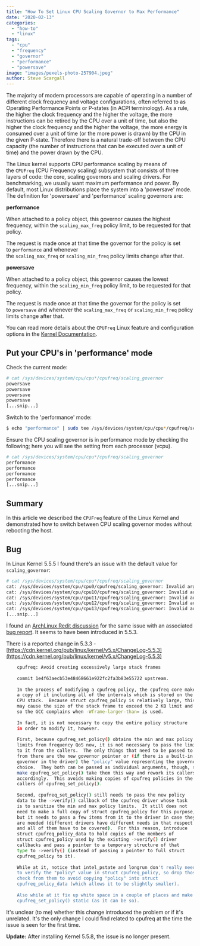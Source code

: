 ```yaml
---
title: "How To Set Linux CPU Scaling Governor to Max Performance"
date: "2020-02-13"
categories: 
  - "how-to"
  - "linux"
tags: 
  - "cpu"
  - "frequency"
  - "governor"
  - "performance"
  - "powersave"
image: "images/pexels-photo-257904.jpeg"
author: Steve Scargall
---
```


The majority of modern processors are capable of operating in a number of different clock frequency and voltage configurations, often referred to as Operating Performance Points or P-states (in ACPI terminology). As a rule, the higher the clock frequency and the higher the voltage, the more instructions can be retired by the CPU over a unit of time, but also the higher the clock frequency and the higher the voltage, the more energy is consumed over a unit of time (or the more power is drawn) by the CPU in the given P-state. Therefore there is a natural trade-off between the CPU capacity (the number of instructions that can be executed over a unit of time) and the power drawn by the CPU.

The Linux kernel supports CPU performance scaling by means of the `CPUFreq` (CPU Frequency scaling) subsystem that consists of three layers of code: the core, scaling governors and scaling drivers. For benchmarking, we usually want maximum performance and power. By default, most Linux distributions place the system into a 'powersave' mode. The definition for 'powersave' and 'performance' scaling governors are:

**performance**

When attached to a policy object, this governor causes the highest frequency, within the `scaling_max_freq` policy limit, to be requested for that policy.

The request is made once at that time the governor for the policy is set to `performance` and whenever the `scaling_max_freq` or `scaling_min_freq` policy limits change after that.

**powersave**

When attached to a policy object, this governor causes the lowest frequency, within the `scaling_min_freq` policy limit, to be requested for that policy.

The request is made once at that time the governor for the policy is set to `powersave` and whenever the `scaling_max_freq` or `scaling_min_freq` policy limits change after that.

You can read more details about the `CPUFreq` Linux feature and configuration options in the [Kernel Documentation](https://www.kernel.org/doc/html/latest/admin-guide/pm/cpufreq.html).

## Put your CPU's in 'performance' mode

Check the current mode:

```bash
# cat /sys/devices/system/cpu/cpu*/cpufreq/scaling_governor
powersave
powersave
powersave
powersave
[...snip...]
```

Switch to the 'performance' mode:

```bash
$ echo "performance" | sudo tee /sys/devices/system/cpu/cpu*/cpufreq/scaling_governor
```

Ensure the CPU scaling governor is in performance mode by checking the following; here you will see the setting from each processor (vcpu).

```bash
# cat /sys/devices/system/cpu/cpu*/cpufreq/scaling_governor
performance
performance
performance
performance
[...snip...]
```

## Summary

In this article we described the `CPUFreq` feature of the Linux Kernel and demonstrated how to switch between CPU scaling governor modes without rebooting the host.

## Bug

In Linux Kernel 5.5.5 I found there's an issue with the default value for `scaling_governor`:

```bash
# cat /sys/devices/system/cpu/cpu*/cpufreq/scaling_governor
cat: /sys/devices/system/cpu/cpu0/cpufreq/scaling_governor: Invalid argument
cat: /sys/devices/system/cpu/cpu10/cpufreq/scaling_governor: Invalid argument
cat: /sys/devices/system/cpu/cpu11/cpufreq/scaling_governor: Invalid argument
cat: /sys/devices/system/cpu/cpu12/cpufreq/scaling_governor: Invalid argument
cat: /sys/devices/system/cpu/cpu13/cpufreq/scaling_governor: Invalid argument
[...snip...]
```

I found an [ArchLinux Redit discussion](https://www.reddit.com/r/archlinux/comments/f5bqpy/kernel_553_breaks_cpupower/) for the same issue with an associated [bug report](https://bugs.archlinux.org/task/65543). It seems to have been introduced in 5.5.3.

There is a reported change in 5.3.3 - [https://cdn.kernel.org/pub/linux/kernel/v5.x/ChangeLog-5.5.3](https://cdn.kernel.org/pub/linux/kernel/v5.x/ChangeLog-5.5.3)

```bash
    cpufreq: Avoid creating excessively large stack frames
    
    commit 1e4f63aecb53e48468661e922fc2fa3b83e55722 upstream.
    
    In the process of modifying a cpufreq policy, the cpufreq core makes
    a copy of it including all of the internals which is stored on the
    CPU stack.  Because struct cpufreq_policy is relatively large, this
    may cause the size of the stack frame to exceed the 2 KB limit and
    so the GCC complains when -Wframe-larger-than= is used.
    
    In fact, it is not necessary to copy the entire policy structure
    in order to modify it, however.
    
    First, because cpufreq_set_policy() obtains the min and max policy
    limits from frequency QoS now, it is not necessary to pass the limits
    to it from the callers.  The only things that need to be passed to it
    from there are the new governor pointer or (if there is a built-in
    governor in the driver) the "policy" value representing the governor
    choice.  They both can be passed as individual arguments, though, so
    make cpufreq_set_policy() take them this way and rework its callers
    accordingly.  This avoids making copies of cpufreq policies in the
    callers of cpufreq_set_policy().
    
    Second, cpufreq_set_policy() still needs to pass the new policy
    data to the ->verify() callback of the cpufreq driver whose task
    is to sanitize the min and max policy limits.  It still does not
    need to make a full copy of struct cpufreq_policy for this purpose,
    but it needs to pass a few items from it to the driver in case they
    are needed (different drivers have different needs in that respect
    and all of them have to be covered).  For this reason, introduce
    struct cpufreq_policy_data to hold copies of the members of
    struct cpufreq_policy used by the existing ->verify() driver
    callbacks and pass a pointer to a temporary structure of that
    type to ->verify() (instead of passing a pointer to full struct
    cpufreq_policy to it).
    
    While at it, notice that intel_pstate and longrun don't really need
    to verify the "policy" value in struct cpufreq_policy, so drop those
    check from them to avoid copying "policy" into struct
    cpufreq_policy_data (which allows it to be slightly smaller).
    
    Also while at it fix up white space in a couple of places and make
    cpufreq_set_policy() static (as it can be so).
```

It's unclear (to me) whether this change introduced the problem or if it's unrelated. It's the only change I could find related to cpufreq at the time the issue is seen for the first time.

**Update:** After installing Kernel 5.5.8, the issue is no longer present.
